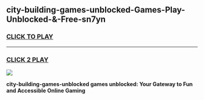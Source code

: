 
## city-building-games-unblocked-Games-Play-Unblocked-&-Free-sn7yn
<h3>
<a href="https://premium76.site?title=city-building-games-unblocked&ref=24A">CLICK TO PLAY</a></h3>
<hr>

<h3>
<a href="https://premium76.site?title=city-building-games-unblocked&ref=24A">CLICK 2 PLAY</a>
  
</h3>

<a href="https://premium76.site?title=city-building-games-unblocked&ref=24A"><img src="https://clearcache.store/games.png"></a>


**city-building-games-unblocked games unblocked: Your Gateway to Fun and Accessible Online Gaming**
